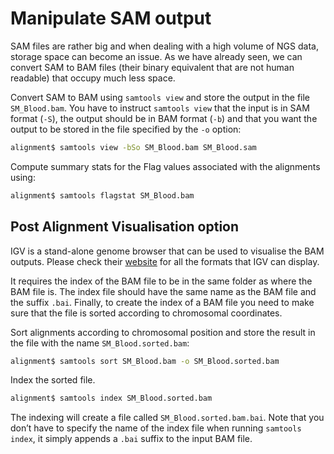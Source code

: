 # Manipulate SAM output

SAM files are rather big and when dealing with a high volume of NGS
data, storage space can become an issue. As we have already seen, we can
convert SAM to BAM files (their binary equivalent that are not human
readable) that occupy much less space.

Convert SAM to BAM using `samtools view` and store the output in the
file `SM_Blood.bam`. You have to instruct `samtools view` that the input
is in SAM format (`-S`), the output should be in BAM format (`-b`) and
that you want the output to be stored in the file specified by the `-o`
option:

```bash
alignment$ samtools view -bSo SM_Blood.bam SM_Blood.sam
```

Compute summary stats for the Flag values associated with the alignments
using:

```bash
alignment$ samtools flagstat SM_Blood.bam
```


## Post Alignment Visualisation option

IGV is a stand-alone genome browser that can be used to visualise the
BAM outputs. Please check their [website](http://www.broadinstitute.org/igv/)
for all the formats that IGV can display.

It requires the index of the BAM file to be in the same
folder as where the BAM file is. The index file should have the same
name as the BAM file and the suffix `.bai`. Finally, to create the index
of a BAM file you need to make sure that the file is sorted according to
chromosomal coordinates.

Sort alignments according to chromosomal position and store the result
in the file with the name `SM_Blood.sorted.bam`:

```bash
alignment$ samtools sort SM_Blood.bam -o SM_Blood.sorted.bam
```

Index the sorted file.

```bash
alignment$ samtools index SM_Blood.sorted.bam
```

The indexing will create a file called `SM_Blood.sorted.bam.bai`. Note that
you don’t have to specify the name of the index file when running
`samtools index`, it simply appends a `.bai` suffix to the input BAM
file.
